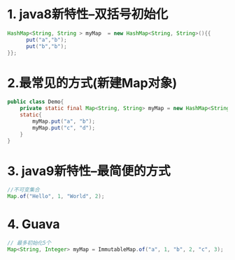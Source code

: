 
# 1. java8新特性–双括号初始化
```java
HashMap<String, String > myMap  = new HashMap<String, String>(){{  
      put("a","b");  
      put("b","b");       
}};  
```


# 2.最常见的方式(新建Map对象)
```java
public class Demo{  
    private static final Map<String, String> myMap = new HashMap<String, String>();  
    static{
    	myMap.put("a", "b");  
    	myMap.put("c", "d"); 
    }  
}  
```

<!-- more -->

# 3. java9新特性–最简便的方式
```java
//不可变集合
Map.of("Hello", 1, "World", 2);
```

# 4. Guava
```java
// 最多初始化5个
Map<String, Integer> myMap = ImmutableMap.of("a", 1, "b", 2, "c", 3); 
```
